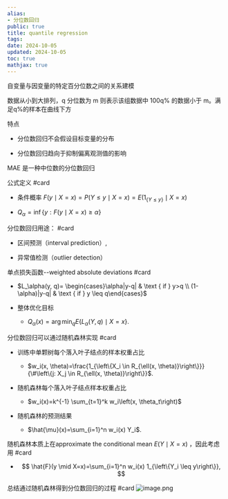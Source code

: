 ```yaml
---
alias:
- 分位数回归
public: true
title: quantile regression
tags:
date: 2024-10-05
updated: 2024-10-05
toc: true
mathjax: true
---
```


自变量与因变量的特定百分位数之间的关系建模

数据从小到大排列，q 分位数为 m 则表示该组数据中 100q% 的数据小于 m。满足q%的样本在曲线下方

特点

  + 分位数回归不会假设目标变量的分布

  + 分位数回归趋向于抑制偏离观测值的影响

MAE 是一种中位数的分位数回归



公式定义 #card
  + 条件概率 $F(y \mid X=x)=P(Y \leq y \mid X=x)=E\left(1_{\{Y \leq y\}} \mid X=x\right)$

  + $Q_\alpha=\inf \{y: F(y \mid X=x) \geq \alpha\}$

分位数回归用途： #card
  + 区间预测（interval prediction）,

  + 异常值检测（outlier detection）

单点损失函数--weighted absolute deviations #card
  + $L_\alpha(y, q)= \begin{cases}\alpha|y-q| & \text { if } y>q \\ (1-\alpha)|y-q| & \text { if } y \leq q\end{cases}$

  + 整体优化目标

    + $Q_\alpha(x)=\arg \min _q E\left\{L_\alpha(Y, q) \mid X=x\right\}$.

分位数回归可以通过随机森林实现 #card
  + 训练中单颗树每个落入叶子结点的样本权重占比

    + $w_i(x, \theta)=\frac{1_{\left\{X_i \in R_{\ell(x, \theta)}\right\}}}{\#\left\{j: X_j \in R_{\ell(x, \theta)}\right\}}$.

  + 随机森林每个落入叶子结点样本权重占比

    + $w_i(x)=k^{-1} \sum_{t=1}^k w_i\left(x, \theta_t\right)$

  + 随机森林的预测结果

    + $\hat{\mu}(x)=\sum_{i=1}^n w_i(x) Y_i$.

随机森林本质上在approximate the conditional mean $E(Y \mid X=x)$ ，因此考虑用 #card
  + $$
\hat{F}(y \mid X=x)=\sum_{i=1}^n w_i(x) 1_{\left\{Y_i \leq y\right\}},
$$

总结通过随机森林得到分位数回归的过程 #card
![image.png](/assets/image_1742050245176_0.png)


